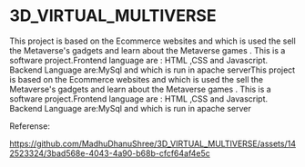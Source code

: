 # 3D_VIRTUAL_MULTIVERSE


   This project is based on the Ecommerce websites and which is used the sell the Metaverse's gadgets and learn about the Metaverse games . This is a software project.Frontend language are : HTML ,CSS and Javascript. Backend Language are:MySql and which is run in apache serverThis project is based on the Ecommerce websites and which is used the sell the Metaverse's gadgets and learn about the Metaverse games . This is a software project.Frontend language are : HTML ,CSS and Javascript. Backend Language are:MySql and which is run in apache server

Referense:


https://github.com/MadhuDhanuShree/3D_VIRTUAL_MULTIVERSE/assets/142523324/3bad568e-4043-4a90-b68b-cfcf64af4e5c

